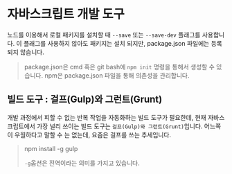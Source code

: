 # 자바스크립트 개발 도구

노드를 이용해서 로컬 패키지를 설치할 때 `--save` 또는 `--save-dev` 플래그를 사용합니다. 이 플래그를 사용하지 않아도 패키지는 설치 되지만,
package.json 파일에는 등록되지 않습니다.

> package.json은 cmd 혹은 git bash에 `npm init` 명령을 통해서 생성할 수 있습니다. npm은 package.json 파일을 통해 의존성을 관리합니다.

## 빌드 도구 : 걸프(Gulp)와 그런트(Grunt)

개발 과정에서 피할 수 없는 반복 작업을 자동화하는 빌드 도구가 필요한데, 현재 자바스크립트에서 가장 널리 쓰이는 빌드 도구는 `걸프(Gulp)와 그런트(Grunt)`입니다. 어느쪽이 우월하다고 말할 수 는 없는데, 요즘은 걸프를 쓰는 추세입니다.

> npm install -g gulp
>
> `-g`옵션은 전역이라는 의미를 가지고 있습니다.


